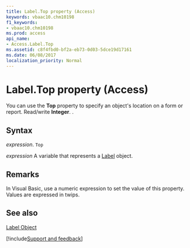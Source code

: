 ```yaml
---
title: Label.Top property (Access)
keywords: vbaac10.chm10198
f1_keywords:
- vbaac10.chm10198
ms.prod: access
api_name:
- Access.Label.Top
ms.assetid: c8f4fbd0-bf2a-eb73-0d03-5dce19d17161
ms.date: 06/08/2017
localization_priority: Normal
---
```



# Label.Top property (Access)

You can use the  **Top** property to specify an object's location on a form or report. Read/write **Integer**. .


## Syntax

_expression_. `Top`

_expression_ A variable that represents a [Label](Access.Label.md) object.


## Remarks

In Visual Basic, use a numeric expression to set the value of this property. Values are expressed in twips.


## See also


[Label Object](Access.Label.md)

[!include[Support and feedback](~/includes/feedback-boilerplate.md)]
